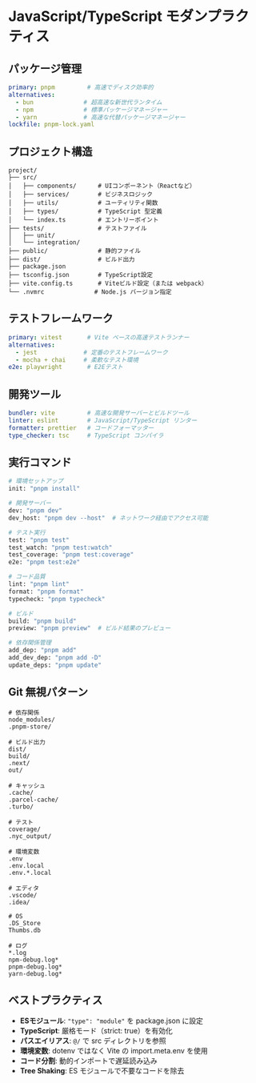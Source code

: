 # JavaScript/TypeScript モダンプラクティス

## パッケージ管理
```yaml
primary: pnpm         # 高速でディスク効率的
alternatives:
  - bun              # 超高速な新世代ランタイム
  - npm              # 標準パッケージマネージャー
  - yarn             # 高速な代替パッケージマネージャー
lockfile: pnpm-lock.yaml
```

## プロジェクト構造
```
project/
├── src/
│   ├── components/      # UIコンポーネント（Reactなど）
│   ├── services/        # ビジネスロジック
│   ├── utils/           # ユーティリティ関数
│   ├── types/           # TypeScript 型定義
│   └── index.ts         # エントリーポイント
├── tests/               # テストファイル
│   ├── unit/
│   └── integration/
├── public/              # 静的ファイル
├── dist/                # ビルド出力
├── package.json
├── tsconfig.json        # TypeScript設定
├── vite.config.ts       # Viteビルド設定（または webpack）
└── .nvmrc              # Node.js バージョン指定
```

## テストフレームワーク
```yaml
primary: vitest       # Vite ベースの高速テストランナー
alternatives:
  - jest             # 定番のテストフレームワーク
  - mocha + chai     # 柔軟なテスト環境
e2e: playwright       # E2Eテスト
```

## 開発ツール
```yaml
bundler: vite         # 高速な開発サーバーとビルドツール
linter: eslint        # JavaScript/TypeScript リンター
formatter: prettier   # コードフォーマッター
type_checker: tsc     # TypeScript コンパイラ
```

## 実行コマンド
```bash
# 環境セットアップ
init: "pnpm install"

# 開発サーバー
dev: "pnpm dev"
dev_host: "pnpm dev --host"  # ネットワーク経由でアクセス可能

# テスト実行
test: "pnpm test"
test_watch: "pnpm test:watch"
test_coverage: "pnpm test:coverage"
e2e: "pnpm test:e2e"

# コード品質
lint: "pnpm lint"
format: "pnpm format"
typecheck: "pnpm typecheck"

# ビルド
build: "pnpm build"
preview: "pnpm preview"  # ビルド結果のプレビュー

# 依存関係管理
add_dep: "pnpm add"
add_dev_dep: "pnpm add -D"
update_deps: "pnpm update"
```

## Git 無視パターン
```gitignore
# 依存関係
node_modules/
.pnpm-store/

# ビルド出力
dist/
build/
.next/
out/

# キャッシュ
.cache/
.parcel-cache/
.turbo/

# テスト
coverage/
.nyc_output/

# 環境変数
.env
.env.local
.env.*.local

# エディタ
.vscode/
.idea/

# OS
.DS_Store
Thumbs.db

# ログ
*.log
npm-debug.log*
pnpm-debug.log*
yarn-debug.log*
```

## ベストプラクティス
- **ESモジュール**: `"type": "module"` を package.json に設定
- **TypeScript**: 厳格モード（strict: true）を有効化
- **パスエイリアス**: `@/` で src ディレクトリを参照
- **環境変数**: dotenv ではなく Vite の import.meta.env を使用
- **コード分割**: 動的インポートで遅延読み込み
- **Tree Shaking**: ES モジュールで不要なコードを除去
